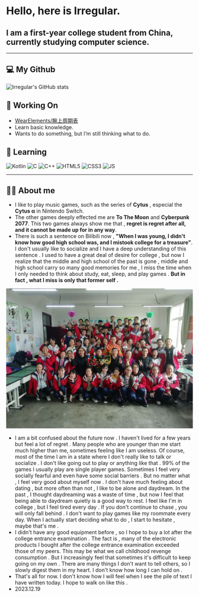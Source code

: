 # Hello, here is Irregular.
## I am a first-year college student from China, currently studying computer science.

------------------

## 💻 My Github
![Irregular's GitHub stats](https://github-readme-stats.vercel.app/api?username=Irregular2333&show_icons=true&theme=algolia)
## 📓 Working On
 - [WearElements/腕上周期表](https://github.com/Irregular2333/WearElements)
 - Learn basic knowledge.
 - Wants to do something, but I‘m still thinking what to do.

## 🔡 Learning 
![Kotlin](https://camo.githubusercontent.com/a4e0893c9019a9d09c5d3fdb8b3b7c3e2d254c6733b06cbe7b0248fd536141d4/68747470733a2f2f696d672e736869656c64732e696f2f62616467652f6b6f746c696e2d2532333746353246462e7376673f7374796c653d666f722d7468652d6261646765266c6f676f3d6b6f746c696e266c6f676f436f6c6f723d7768697465)
![C](https://camo.githubusercontent.com/5859172b2d0854f4d70d35118ae1fbb8d92f967ea654f1bb1bdae4a346d03926/68747470733a2f2f696d672e736869656c64732e696f2f62616467652f632d2532333030353939432e7376673f7374796c653d666f722d7468652d6261646765266c6f676f3d63266c6f676f436f6c6f723d7768697465)
![C++](https://camo.githubusercontent.com/f71e4ddb2fc978d7d11eeb519978027294ed3f68590176008e018bb0ef6886a7/68747470733a2f2f696d672e736869656c64732e696f2f62616467652f432b2b2d2532333030353939432e7376673f7374796c653d666f722d7468652d6261646765266c6f676f3d63253242253242266c6f676f436f6c6f723d7768697465)
![HTML5](https://camo.githubusercontent.com/0798f3154dc1835afc2293d882b4ffd4655a1fab6c18c418f65b8e3c53bb7999/68747470733a2f2f696d672e736869656c64732e696f2f62616467652f48544d4c352d2532334533344632362e7376673f7374796c653d666f722d7468652d6261646765266c6f676f3d68746d6c35266c6f676f436f6c6f723d7768697465)
![CSS3](https://camo.githubusercontent.com/3e655a70b25de562651c173ce2d0d79c2bfa7ca35a354e72e4989e53f1e24b3b/68747470733a2f2f696d672e736869656c64732e696f2f62616467652f435353332d2532333135373242362e7376673f7374796c653d666f722d7468652d6261646765266c6f676f3d63737333266c6f676f436f6c6f723d7768697465)
![JS](https://camo.githubusercontent.com/80c829bb2d082af35e0fe87415bdcc4cdad39f226432b7217f0861f8004132eb/68747470733a2f2f696d672e736869656c64732e696f2f62616467652f4a6176615363726970742d2532333332333333302e7376673f7374796c653d666f722d7468652d6261646765266c6f676f3d6a617661736372697074266c6f676f436f6c6f723d253233463744463145)

------------------
## 👨‍🎓 About me
- I like to play music games, such as the series of **Cytus** , especial the **Cytus α** in Nintendo Switch.
- The other games deeply effected me are **To The Moon** and **Cyberpunk 2077**. This two games always show me that , **regret is regret after all, and it cannot be made up for in any way**.
- There is such a sentence on Bilibili now , **"When I was young, I didn't know how good high school was, and I mistook college for a treasure"**. I don't usually like to socialize and I have a deep understanding of this sentence . I used to have a great deal of desire for college , but now I realize that the middle and high school of the past is gone , middle and high school carry so many good memories for me , I miss the time when I only needed to think about study, eat, sleep, and play games . **But in fact , what I miss is only that former self .**

 <div align="center">
<img src="https://raw.githubusercontent.com/Irregular2333/Irregular2333/main/Files/Middle.jpg?token=GHSAT0AAAAAACITUQZ2E2OKPWDCVFD25IYSZMBWHAA" width="700">
</div>

- I am a bit confused about the future now . I haven't lived for a few years but feel a lot of regret . Many people who are younger than me start much higher than me, sometimes feeling like I am useless. Of course, most of the time I am in a state where I don't really like to talk or socialize . I don't like going out to play or anything like that . 99% of the games I usually play are single player games. Sometimes I feel very socially fearful and even have some social barriers . But no matter what , I feel very good about myself now . I don't have much feeling about dating , but more often than not , I like to be alone and daydream. In the past , I thought daydreaming was a waste of time , but now I feel that being able to daydream quietly is a good way to rest. I feel like I'm in college , but I feel tired every day . If you don't continue to chase , you will only fall behind . I don't want to play games like my roommate every day. When I actually start deciding what to do , I start to hesitate , maybe that's me .
- I didn't have any good equipment before , so I hope to buy a lot after the college entrance examination . The fact is , many of the electronic products I bought after the college entrance examination exceeded those of my peers. This may be what we call childhood revenge consumption . But I increasingly feel that sometimes it's difficult to keep going on my own . There are many things I don't want to tell others, so I slowly digest them in my heart. I don't know how long I can hold on .
- That's all for now. I don't know how I will feel when I see the pile of text I have written today. I hope to walk on like this .
- 2023.12.19
